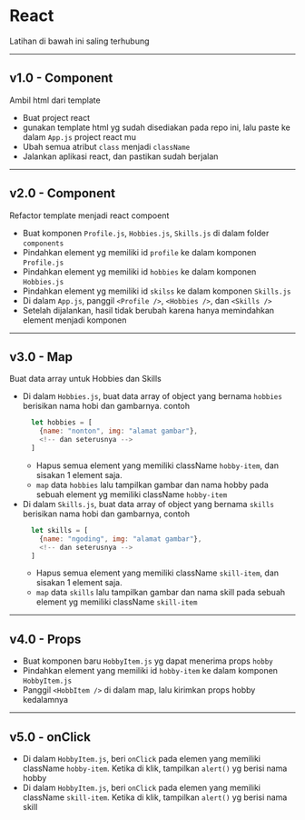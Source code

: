 # React

Latihan di bawah ini saling terhubung

---
## v1.0 - Component

Ambil html dari template

- Buat project react
- gunakan template html yg sudah disediakan pada repo ini, lalu paste ke dalam `App.js` project react mu
- Ubah semua atribut `class` menjadi `className`
- Jalankan aplikasi react, dan pastikan sudah berjalan

---
## v2.0 - Component

Refactor template menjadi react compoent

- Buat komponen `Profile.js`, `Hobbies.js`, `Skills.js` di dalam folder `components`
- Pindahkan element yg memiliki id `profile` ke dalam komponen `Profile.js`
- Pindahkan element yg memiliki id `hobbies` ke dalam komponen `Hobbies.js`
- Pindahkan element yg memiliki id `skilss` ke dalam komponen `Skills.js`
- Di dalam `App.js`, panggil `<Profile />`, `<Hobbies />`, dan `<Skills />`
- Setelah dijalankan, hasil tidak berubah karena hanya memindahkan element menjadi komponen

---

## v3.0 - Map

Buat data array untuk Hobbies dan Skills

- Di dalam `Hobbies.js`, buat data array of object yang bernama `hobbies` berisikan nama hobi dan gambarnya. contoh
  ```js
    let hobbies = [
      {name: "nonton", img: "alamat gambar"}, 
      <!-- dan seterusnya -->
    ]
  ```
  - Hapus semua element yang memiliki className `hobby-item`, dan sisakan 1 element saja.
  - `map` data `hobbies` lalu tampilkan gambar dan nama hobby pada sebuah element yg memiliki className `hobby-item`
- Di dalam `Skills.js`, buat data array of object yang bernama `skills` berisikan nama hobi dan gambarnya, contoh
  ```js
    let skills = [
      {name: "ngoding", img: "alamat gambar"}, 
      <!-- dan seterusnya -->
    ]
  ```
  - Hapus semua element yang memiliki className `skill-item`, dan sisakan 1 element saja.
  - `map` data `skills` lalu tampilkan gambar dan nama skill pada sebuah element yg memiliki className `skill-item`

---
## v4.0 - Props

- Buat komponen baru `HobbyItem.js` yg dapat menerima props `hobby`
- Pindahkan element yang memiliki id `hobby-item` ke dalam komponen `HobbyItem.js`
- Panggil `<HobbItem />` di dalam map, lalu kirimkan props hobby kedalamnya


---
## v5.0 - onClick

- Di dalam `HobbyItem.js`, beri `onClick` pada elemen yang memiliki className `hobby-item`. Ketika di klik, tampilkan `alert()` yg berisi nama hobby
- Di dalam `HobbyItem.js`, beri `onClick` pada elemen yang memiliki className `skill-item`. Ketika di klik, tampilkan `alert()` yg berisi nama skill

